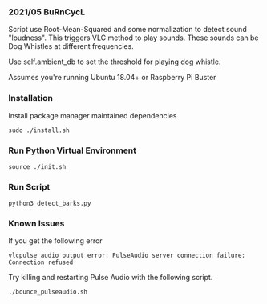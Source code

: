 ### 2021/05 BuRnCycL

Script use Root-Mean-Squared and some normalization to detect sound "loudness". This triggers VLC method to play sounds. These sounds can be Dog Whistles at different frequencies. 

Use self.ambient_db to set the threshold for playing dog whistle. 

Assumes you're running Ubuntu 18.04+ or Raspberry Pi Buster

### Installation
Install package manager maintained dependencies 
```
sudo ./install.sh
```

### Run Python Virtual Environment
```
source ./init.sh
```

### Run Script
```
python3 detect_barks.py
```

### Known Issues
If you get the following error
```
vlcpulse audio output error: PulseAudio server connection failure: Connection refused
```
Try killing and restarting Pulse Audio with the following script.
```
./bounce_pulseaudio.sh
```
